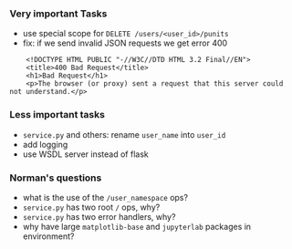 ### Very important Tasks

* use special scope for `DELETE /users/<user_id>/punits`
* fix: if we send invalid JSON requests we get error 400

```
    <!DOCTYPE HTML PUBLIC "-//W3C//DTD HTML 3.2 Final//EN">
    <title>400 Bad Request</title>
    <h1>Bad Request</h1>
    <p>The browser (or proxy) sent a request that this server could not understand.</p> 
```
  

### Less important tasks

* `service.py` and others: rename `user_name` into `user_id`
* add logging
* use WSDL server instead of flask

### Norman's questions

* what is the use of the `/user_namespace` ops?
* `service.py` has two root `/` ops, why?
* `service.py` has two error handlers, why?
* why have large `matplotlib-base` and `jupyterlab` packages in environment?
